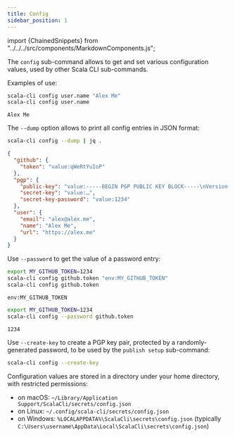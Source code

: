 ```yaml
---
title: Config
sidebar_position: 1
---
```


import {ChainedSnippets} from "../../../src/components/MarkdownComponents.js";

The `config` sub-command allows to get and set various configuration values, used by
other Scala CLI sub-commands.

Examples of use:
<ChainedSnippets>

```bash
scala-cli config user.name "Alex Me"
scala-cli config user.name
```

```text
Alex Me
```

</ChainedSnippets>

The `--dump` option allows to print all config entries in JSON format:
<ChainedSnippets>

```bash
scala-cli config --dump | jq .
```
```json
{
  "github": {
    "token": "value:qWeRtYuIoP"
  },
  "pgp": {
    "public-key": "value:-----BEGIN PGP PUBLIC KEY BLOCK-----\nVersion: BCPG v1.68\n\n…\n-----END PGP PUBLIC KEY BLOCK-----\n",
    "secret-key": "value:…",
    "secret-key-password": "value:1234"
  },
  "user": {
    "email": "alex@alex.me",
    "name": "Alex Me",
    "url": "https://alex.me"
  }
}
```

</ChainedSnippets>

Use `--password` to get the value of a password entry:

<ChainedSnippets>

```bash
export MY_GITHUB_TOKEN=1234
scala-cli config github.token "env:MY_GITHUB_TOKEN"
scala-cli config github.token
```
```text
env:MY_GITHUB_TOKEN
```
```bash
export MY_GITHUB_TOKEN=1234
scala-cli config --password github.token
```
```text
1234
```

</ChainedSnippets>

Use `--create-key` to create a PGP key pair, protected by a randomly-generated password, to
be used by the `publish setup` sub-command:
```sh
scala-cli config --create-key
```

Configuration values are stored in a directory under your home directory, with restricted permissions:
- on macOS: `~/Library/Application Support/ScalaCli/secrets/config.json`
- on Linux: `~/.config/scala-cli/secrets/config.json`
- on Windows: `%LOCALAPPDATA%\ScalaCli\secrets\config.json` (typically `C:\Users\username\AppData\Local\ScalaCli\secrets\config.json`)

